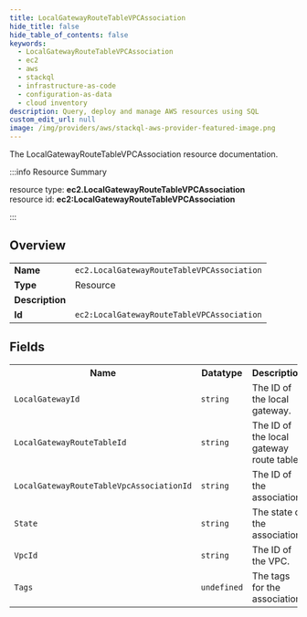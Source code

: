 ```yaml
---
title: LocalGatewayRouteTableVPCAssociation
hide_title: false
hide_table_of_contents: false
keywords:
  - LocalGatewayRouteTableVPCAssociation
  - ec2
  - aws
  - stackql
  - infrastructure-as-code
  - configuration-as-data
  - cloud inventory
description: Query, deploy and manage AWS resources using SQL
custom_edit_url: null
image: /img/providers/aws/stackql-aws-provider-featured-image.png
---
```

The LocalGatewayRouteTableVPCAssociation resource documentation.

:::info Resource Summary

<div class="row">
<div class="providerDocColumn">
<span>resource type:&nbsp;<b>ec2.LocalGatewayRouteTableVPCAssociation</b></span><br />
<span>resource id:&nbsp;<b>ec2:LocalGatewayRouteTableVPCAssociation</b></span><br />
</div>
</div>

:::

## Overview
<table><tbody>
<tr><td><b>Name</b></td><td><code>ec2.LocalGatewayRouteTableVPCAssociation</code></td></tr>
<tr><td><b>Type</b></td><td>Resource</td></tr>
<tr><td><b>Description</b></td><td></td></tr>
<tr><td><b>Id</b></td><td><code>ec2:LocalGatewayRouteTableVPCAssociation</code></td></tr>
</tbody></table>

## Fields
<table><tbody>
<tr><th>Name</th><th>Datatype</th><th>Description</th></tr>
<tr><td><code>LocalGatewayId</code></td><td><code>string</code></td><td>The ID of the local gateway.</td></tr><tr><td><code>LocalGatewayRouteTableId</code></td><td><code>string</code></td><td>The ID of the local gateway route table.</td></tr><tr><td><code>LocalGatewayRouteTableVpcAssociationId</code></td><td><code>string</code></td><td>The ID of the association.</td></tr><tr><td><code>State</code></td><td><code>string</code></td><td>The state of the association.</td></tr><tr><td><code>VpcId</code></td><td><code>string</code></td><td>The ID of the VPC.</td></tr><tr><td><code>Tags</code></td><td><code>undefined</code></td><td>The tags for the association.</td></tr>
</tbody></table>